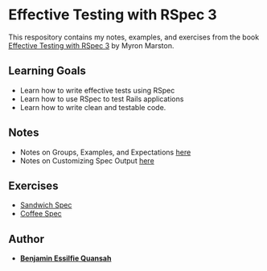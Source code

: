 # Effective Testing with RSpec 3

This respository contains my notes, examples, and exercises from the book [Effective Testing with RSpec 3](https://pragprog.com/book/achbd/effective-testing-with-rspec-3) by Myron Marston.

## Learning Goals

- Learn how to write effective tests using RSpec
- Learn how to use RSpec to test Rails applications
- Learn how to write clean and testable code.

## Notes

- Notes on Groups, Examples, and Expectations [here](./sandwich/README.md)
- Notes on Customizing Spec Output [here](./coffee/README.md)

## Exercises

- [Sandwich Spec](./sandwich/spec/sandwich_spec.rb)
- [Coffee Spec](./coffee/spec/coffee_spec.rb)

## Author

- [**Benjamin Essilfie Quansah**](https://github.com/benessilfie)
